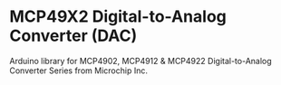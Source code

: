 # MCP49X2 Digital-to-Analog Converter (DAC)
Arduino library for MCP4902, MCP4912 & MCP4922 Digital-to-Analog Converter Series from Microchip Inc.

